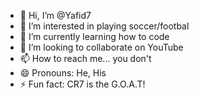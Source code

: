- 👋 Hi, I’m @Yafid7
- 👀 I’m interested in playing soccer/footbal
- 🌱 I’m currently learning how to code
- 💞️ I’m looking to collaborate on YouTube
- 📫 How to reach me... you don't
- 😄 Pronouns: He, His
- ⚡ Fun fact: CR7 is the G.O.A.T!

<!---
Yafid7/Yafid7 is a ✨ special ✨ repository because its `README.md` (this file) appears on your GitHub profile.
You can click the Preview link to take a look at your changes.
--->
